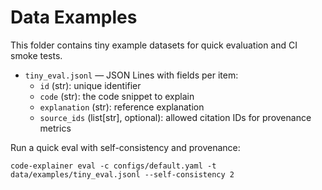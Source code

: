 # Data Examples

This folder contains tiny example datasets for quick evaluation and CI smoke tests.

- `tiny_eval.jsonl` — JSON Lines with fields per item:
  - `id` (str): unique identifier
  - `code` (str): the code snippet to explain
  - `explanation` (str): reference explanation
  - `source_ids` (list[str], optional): allowed citation IDs for provenance metrics

Run a quick eval with self-consistency and provenance:

```
code-explainer eval -c configs/default.yaml -t data/examples/tiny_eval.jsonl --self-consistency 2
```
